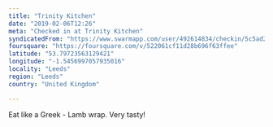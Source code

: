 ```yaml
---
title: "Trinity Kitchen"
date: "2019-02-06T12:26"
meta: "Checked in at Trinity Kitchen"
syndicatedFrom: "https://www.swarmapp.com/user/492614834/checkin/5c5ad261971317002db7ed45"
foursquare: "https://foursquare.com/v/522061cf11d28b696f63ffee"
latitude: "53.79723563129421"
longitude: "-1.5456997057935016"
locality: "Leeds"
region: "Leeds"
country: "United Kingdom"

---
```

Eat like a Greek - Lamb wrap. Very tasty!
